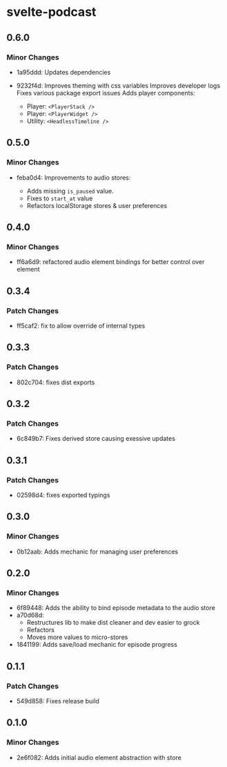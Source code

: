 # svelte-podcast

## 0.6.0

### Minor Changes

-  1a95ddd: Updates dependencies
-  9232f4d: Improves theming with css variables
   Improves developer logs
   Fixes various package export issues
   Adds player components:

   -  Player: `<PlayerStack />`
   -  Player: `<PlayerWidget />`
   -  Utility: `<HeadlessTimeline />`

## 0.5.0

### Minor Changes

-  feba0d4: Improvements to audio stores:

   -  Adds missing `is_paused` value.
   -  Fixes to `start_at` value
   -  Refactors localStorage stores & user preferences

## 0.4.0

### Minor Changes

-  ff6a6d9: refactored audio element bindings for better control over element

## 0.3.4

### Patch Changes

-  ff5caf2: fix to allow override of internal types

## 0.3.3

### Patch Changes

-  802c704: fixes dist exports

## 0.3.2

### Patch Changes

-  6c849b7: Fixes derived store causing exessive updates

## 0.3.1

### Patch Changes

-  02598d4: fixes exported typings

## 0.3.0

### Minor Changes

-  0b12aab: Adds mechanic for managing user preferences

## 0.2.0

### Minor Changes

-  6f89448: Adds the ability to bind episode metadata to the audio store
-  a70d68d:
   -  Restructures lib to make dist cleaner and dev easier to grock
   -  Refactors <audio /> bindings to make it easier to change values when loading a different source
   -  Moves more values to micro-stores
-  1841199: Adds save/load mechanic for episode progress

## 0.1.1

### Patch Changes

-  549d858: Fixes release build

## 0.1.0

### Minor Changes

-  2e6f082: Adds initial audio element abstraction with store

